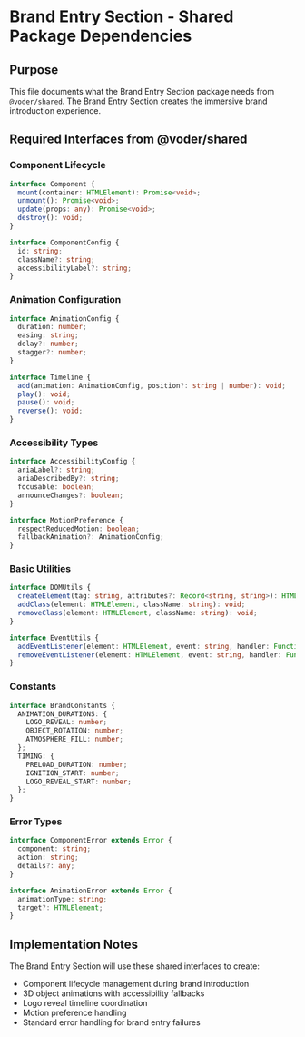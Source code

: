 # Brand Entry Section - Shared Package Dependencies

## Purpose

This file documents what the Brand Entry Section package needs from `@voder/shared`. The Brand Entry Section creates the immersive brand introduction experience.

## Required Interfaces from @voder/shared

### Component Lifecycle
```typescript
interface Component {
  mount(container: HTMLElement): Promise<void>;
  unmount(): Promise<void>;
  update(props: any): Promise<void>;
  destroy(): void;
}

interface ComponentConfig {
  id: string;
  className?: string;
  accessibilityLabel?: string;
}
```

### Animation Configuration
```typescript
interface AnimationConfig {
  duration: number;
  easing: string;
  delay?: number;
  stagger?: number;
}

interface Timeline {
  add(animation: AnimationConfig, position?: string | number): void;
  play(): void;
  pause(): void;
  reverse(): void;
}
```

### Accessibility Types
```typescript
interface AccessibilityConfig {
  ariaLabel?: string;
  ariaDescribedBy?: string;
  focusable: boolean;
  announceChanges?: boolean;
}

interface MotionPreference {
  respectReducedMotion: boolean;
  fallbackAnimation?: AnimationConfig;
}
```

### Basic Utilities
```typescript
interface DOMUtils {
  createElement(tag: string, attributes?: Record<string, string>): HTMLElement;
  addClass(element: HTMLElement, className: string): void;
  removeClass(element: HTMLElement, className: string): void;
}

interface EventUtils {
  addEventListener(element: HTMLElement, event: string, handler: Function): void;
  removeEventListener(element: HTMLElement, event: string, handler: Function): void;
}
```

### Constants
```typescript
interface BrandConstants {
  ANIMATION_DURATIONS: {
    LOGO_REVEAL: number;
    OBJECT_ROTATION: number;
    ATMOSPHERE_FILL: number;
  };
  TIMING: {
    PRELOAD_DURATION: number;
    IGNITION_START: number;
    LOGO_REVEAL_START: number;
  };
}
```

### Error Types
```typescript
interface ComponentError extends Error {
  component: string;
  action: string;
  details?: any;
}

interface AnimationError extends Error {
  animationType: string;
  target?: HTMLElement;
}
```

## Implementation Notes

The Brand Entry Section will use these shared interfaces to create:
- Component lifecycle management during brand introduction
- 3D object animations with accessibility fallbacks
- Logo reveal timeline coordination
- Motion preference handling
- Standard error handling for brand entry failures
